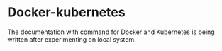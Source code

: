 # Docker-kubernetes

The documentation with command for Docker and Kubernetes is being written after experimenting on local system.
